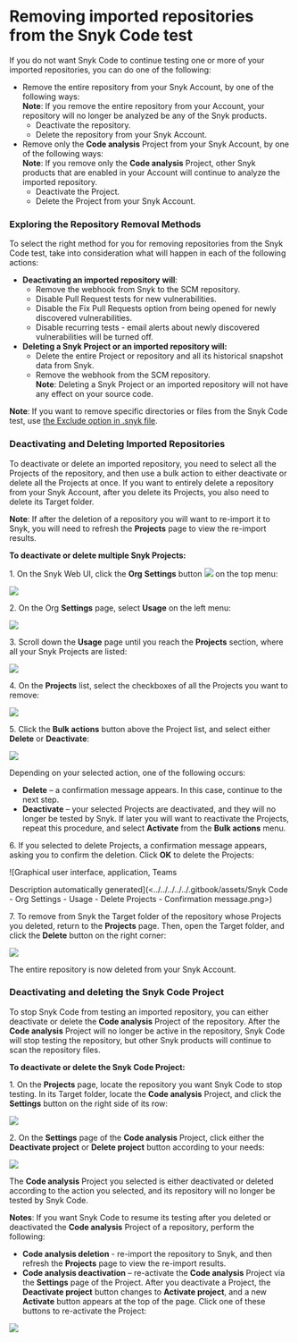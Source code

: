 # Removing imported repositories from the Snyk Code test

If you do not want Snyk Code to continue testing one or more of your imported repositories, you can do one of the following:

* Remove the entire repository from your Snyk Account, by one of the following ways:\
  **Note**: If you remove the entire repository from your Account, your repository will no longer be analyzed be any of the Snyk products.
  * Deactivate the repository.
  * Delete the repository from your Snyk Account.
* Remove only the **Code analysis** Project from your Snyk Account, by one of the following ways:\
  **Note**: If you remove only the **Code analysis** Project, other Snyk products that are enabled in your Account will continue to analyze the imported repository.
  * Deactivate the Project.
  * Delete the Project from your Snyk Account.

### **Exploring the Repository Removal Methods**

To select the right method for you for removing repositories from the Snyk Code test, take into consideration what will happen in each of the following actions:

* **Deactivating an imported repository** **will**:
  * Remove the webhook from Snyk to the SCM repository.
  * Disable Pull Request tests for new vulnerabilities.
  * Disable the Fix Pull Requests option from being opened for newly discovered vulnerabilities.
  * Disable recurring tests - email alerts about newly discovered vulnerabilities will be turned off.
* **Deleting a Snyk Project or an imported repository will:**
  * Delete the entire Project or repository and all its historical snapshot data from Snyk.
  * Remove the webhook from the SCM repository.\
    **Note**: Deleting a Snyk Project or an imported repository will not have any effect on your source code.&#x20;

**Note**: If you want to remove specific directories or files from the Snyk Code test, use [the Exclude option in .snyk file](excluding-directories-and-files-from-the-import-process.md).

### **Deactivating and Deleting Imported Repositories**

To deactivate or delete an imported repository, you need to select all the Projects of the repository, and then use a bulk action to either deactivate or delete all the Projects at once. If you want to entirely delete a repository from your Snyk Account, after you delete its Projects, you also need to delete its Target folder.

**Note**: If after the deletion of a repository you will want to re-import it to Snyk, you will need to refresh the **Projects** page to view the re-import results.

**To deactivate or delete multiple Snyk Projects:**

1\.  On the Snyk Web UI, click the **Org** **Settings** button ![](<../../../../../.gitbook/assets/Snyk Code - Org Settings button - Icon.png>) on the top menu:

![](<../../../../../.gitbook/assets/Snyk Code - Org Settings button - with Projects .png>)

2\.  On the Org **Settings** page, select **Usage** on the left menu:

![](<../../../../../.gitbook/assets/Snyk Code - Org Settings - Usage tab.png>)

3\.  Scroll down the **Usage** page until you reach the **Projects** section, where all your Snyk Projects are listed:

![](<../../../../../.gitbook/assets/Snyk Code - Org Settings - Usage - Projects section.png>)

4\.  On the **Projects** list, select the checkboxes of all the Projects you want to remove:

![](<../../../../../.gitbook/assets/Snyk Code - Org Settings - Usage - Projects section - Selection.png>)

5\.  Click the **Bulk actions** button above the Project list, and select either **Delete** or **Deactivate**:

![](<../../../../../.gitbook/assets/Snyk Code - Org Settings - Usage - Projects section - Bulk actions.png>)

Depending on your selected action, one of the following occurs:

* **Delete** – a confirmation message appears. In this case, continue to the next step.
* **Deactivate** – your selected Projects are deactivated, and they will no longer be tested by Snyk. If later you will want to reactivate the Projects, repeat this procedure, and select **Activate** from the **Bulk actions** menu.

6\.  If you selected to delete Projects, a confirmation message appears, asking you to confirm the deletion. Click **OK** to delete the Projects:

![Graphical user interface, application, Teams

Description automatically generated](<../../../../../.gitbook/assets/Snyk Code - Org Settings - Usage - Delete Projects - Confirmation message.png>)

7\.  To remove from Snyk the Target folder of the repository whose Projects you deleted, return to the **Projects** page. Then, open the Target folder, and click the **Delete** button on the right corner:

![](<../../../../../.gitbook/assets/Snyk Code - Target folder - Delete.png>)

The entire repository is now deleted from your Snyk Account.

&#x20;

### **Deactivating and deleting the Snyk Code Project**

To stop Snyk Code from testing an imported repository, you can either deactivate or delete the **Code analysis** Project of the repository. After the **Code analysis** Project will no longer be active in the repository, Snyk Code will stop testing the repository, but other Snyk products will continue to scan the repository files.

**To deactivate or delete the Snyk Code Project:**

1\.  On the **Projects** page, locate the repository you want Snyk Code to stop testing. In its Target folder, locate the **Code analysis** Project, and click the **Settings** button on the right side of its row:

![](<../../../../../.gitbook/assets/Snyk Code - Project - Settings button.png>)

2\.  On the **Settings** page of the **Code analysis** Project, click either the **Deactivate project** or **Delete project** button according to your needs:

![](<../../../../../.gitbook/assets/Snyk Code -  Project Settings - Deactivate and Delete buttons.png>)

The **Code analysis** Project you selected is either deactivated or deleted according to the action you selected, and its repository will no longer be tested by Snyk Code.

**Notes**: If you want Snyk Code to resume its testing after you deleted or deactivated the **Code analysis** Project of a repository, perform the following:

* **Code analysis deletion** - re-import the repository to Snyk, and then refresh the **Projects** page to view the re-import results.
* **Code analysis deactivation** – re-activate the **Code analysis** Project via the **Settings** page of the Project. After you deactivate a Project, the **Deactivate project** button changes to **Activate project**, and a new **Activate** button appears at the top of the page. Click one of these buttons to re-activate the Project:

![](<../../../../../.gitbook/assets/Snyk Code -  Project Settings - Activate Project buttons.png>)

&#x20;
